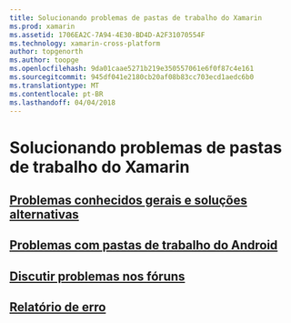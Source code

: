```yaml
---
title: Solucionando problemas de pastas de trabalho do Xamarin
ms.prod: xamarin
ms.assetid: 1706EA2C-7A94-4E30-BD4D-A2F31070554F
ms.technology: xamarin-cross-platform
author: topgenorth
ms.author: toopge
ms.openlocfilehash: 9da01caae5271b219e350557061e6f0f87c4e161
ms.sourcegitcommit: 945df041e2180cb20af08b83cc703ecd1aedc6b0
ms.translationtype: MT
ms.contentlocale: pt-BR
ms.lasthandoff: 04/04/2018
---
```

# <a name="troubleshooting-xamarin-workbooks"></a>Solucionando problemas de pastas de trabalho do Xamarin

## <a name="general-known-issues--workaroundsgeneralmd"></a>[Problemas conhecidos gerais e soluções alternativas](general.md)

## <a name="issues-with-android-workbooksandroidmd"></a>[Problemas com pastas de trabalho do Android](android.md)

## <a name="discuss-issues-on-the-forumsforums"></a>[Discutir problemas nos fóruns][forums]

## <a name="file-a-bug-reporttoolsworkbooksinstallmdreporting-bugs"></a>[Relatório de erro](~/tools/workbooks/install.md#reporting-bugs)

[forums]: https://forums.xamarin.com/categories/inspector